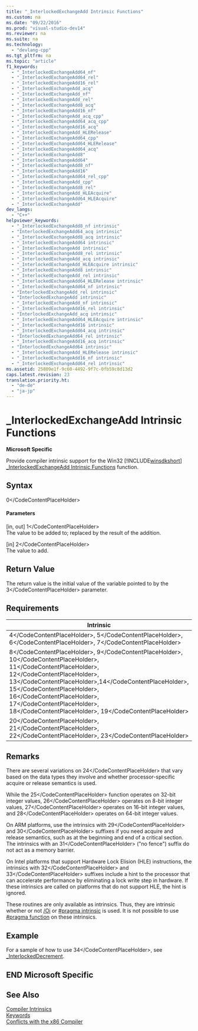 ```yaml
---
title: "_InterlockedExchangeAdd Intrinsic Functions"
ms.custom: na
ms.date: "09/22/2016"
ms.prod: "visual-studio-dev14"
ms.reviewer: na
ms.suite: na
ms.technology: 
  - "devlang-cpp"
ms.tgt_pltfrm: na
ms.topic: "article"
f1_keywords: 
  - "_InterlockedExchangeAdd64_nf"
  - "_InterlockedExchangeAdd64_rel"
  - "_InterlockedExchangeAdd16_rel"
  - "_InterlockedExchangeAdd_acq"
  - "_InterlockedExchangeAdd_nf"
  - "_InterlockedExchangeAdd_rel"
  - "_InterlockedExchangeAdd8_acq"
  - "_InterlockedExchangeAdd16_nf"
  - "_InterlockedExchangeAdd_acq_cpp"
  - "_InterlockedExchangeAdd64_acq_cpp"
  - "_InterlockedExchangeAdd16_acq"
  - "_InterlockedExchangeAdd_HLERelease"
  - "_InterlockedExchangeAdd64_cpp"
  - "_InterlockedExchangeAdd64_HLERelease"
  - "_InterlockedExchangeAdd64_acq"
  - "_InterlockedExchangeAdd8"
  - "_InterlockedExchangeAdd64"
  - "_InterlockedExchangeAdd8_nf"
  - "_InterlockedExchangeAdd16"
  - "_InterlockedExchangeAdd64_rel_cpp"
  - "_InterlockedExchangeAdd_cpp"
  - "_InterlockedExchangeAdd8_rel"
  - "_InterlockedExchangeAdd_HLEAcquire"
  - "_InterlockedExchangeAdd64_HLEAcquire"
  - "_InterlockedExchangeAdd"
dev_langs: 
  - "C++"
helpviewer_keywords: 
  - "_InterlockedExchangeAdd8_nf intrinsic"
  - "InterlockedExchangeAdd64_acq intrinsic"
  - "_InterlockedExchangeAdd8_acq intrinsic"
  - "_InterlockedExchangeAdd64 intrinsic"
  - "_InterlockedExchangeAdd intrinsic"
  - "_InterlockedExchangeAdd8_rel intrinsic"
  - "_InterlockedExchangeAdd_acq intrinsic"
  - "_InterlockedExchangeAdd_HLEAcquire intrinsic"
  - "_InterlockedExchangeAdd8 intrinsic"
  - "_InterlockedExchangeAdd_rel intrinsic"
  - "_InterlockedExchangeAdd64_HLERelease intrinsic"
  - "_InterlockedExchangeAdd64_nf intrinsic"
  - "InterlockedExchangeAdd_rel intrinsic"
  - "InterlockedExchangeAdd intrinsic"
  - "_InterlockedExchangeAdd_nf intrinsic"
  - "_InterlockedExchangeAdd16_rel intrinsic"
  - "InterlockedExchangeAdd_acq intrinsic"
  - "_InterlockedExchangeAdd64_HLEAcquire intrinsic"
  - "_InterlockedExchangeAdd16 intrinsic"
  - "_InterlockedExchangeAdd64_acq intrinsic"
  - "InterlockedExchangeAdd64_rel intrinsic"
  - "_InterlockedExchangeAdd16_acq intrinsic"
  - "InterlockedExchangeAdd64 intrinsic"
  - "_InterlockedExchangeAdd_HLERelease intrinsic"
  - "_InterlockedExchangeAdd16_nf intrinsic"
  - "_InterlockedExchangeAdd64_rel intrinsic"
ms.assetid: 25809e1f-9c60-4492-9f7c-0fb59c8d13d2
caps.latest.revision: 23
translation.priority.ht: 
  - "de-de"
  - "ja-jp"
---
```

# _InterlockedExchangeAdd Intrinsic Functions
**Microsoft Specific**  
  
 Provide compiler intrinsic support for the Win32 [!INCLUDE[winsdkshort](../vs140/includes/winsdkshort_md.md)] [_InterlockedExchangeAdd Intrinsic Functions](../vs140/_interlockedexchangeadd-intrinsic-functions.md) function.  
  
## Syntax  
  
<CodeContentPlaceHolder>0\</CodeContentPlaceHolder>  
#### Parameters  
 [in, out] <CodeContentPlaceHolder>1\</CodeContentPlaceHolder>  
 The value to be added to; replaced by the result of the addition.  
  
 [in] <CodeContentPlaceHolder>2\</CodeContentPlaceHolder>  
 The value to add.  
  
## Return Value  
 The return value is the initial value of the variable pointed to by the <CodeContentPlaceHolder>3\</CodeContentPlaceHolder> parameter.  
  
## Requirements  
  
|Intrinsic|Architecture|Header|  
|---------------|------------------|------------|  
|<CodeContentPlaceHolder>4\</CodeContentPlaceHolder>, <CodeContentPlaceHolder>5\</CodeContentPlaceHolder>, <CodeContentPlaceHolder>6\</CodeContentPlaceHolder>, <CodeContentPlaceHolder>7\</CodeContentPlaceHolder>|x86, ARM, [!INCLUDE[vcprx64](../vs140/includes/vcprx64_md.md)]|\<intrin.h>|  
|<CodeContentPlaceHolder>8\</CodeContentPlaceHolder>, <CodeContentPlaceHolder>9\</CodeContentPlaceHolder>, <CodeContentPlaceHolder>10\</CodeContentPlaceHolder>, <CodeContentPlaceHolder>11\</CodeContentPlaceHolder>, <CodeContentPlaceHolder>12\</CodeContentPlaceHolder>, <CodeContentPlaceHolder>13\</CodeContentPlaceHolder>,<CodeContentPlaceHolder>14\</CodeContentPlaceHolder>, <CodeContentPlaceHolder>15\</CodeContentPlaceHolder>, <CodeContentPlaceHolder>16\</CodeContentPlaceHolder>, <CodeContentPlaceHolder>17\</CodeContentPlaceHolder>, <CodeContentPlaceHolder>18\</CodeContentPlaceHolder>, <CodeContentPlaceHolder>19\</CodeContentPlaceHolder>|ARM|\<intrin.h>|  
|<CodeContentPlaceHolder>20\</CodeContentPlaceHolder>, <CodeContentPlaceHolder>21\</CodeContentPlaceHolder>, <CodeContentPlaceHolder>22\</CodeContentPlaceHolder>, <CodeContentPlaceHolder>23\</CodeContentPlaceHolder>|x86, [!INCLUDE[vcprx64](../vs140/includes/vcprx64_md.md)]|\<immintrin.h>|  
  
## Remarks  
 There are several variations on <CodeContentPlaceHolder>24\</CodeContentPlaceHolder> that vary based on the data types they involve and whether processor-specific acquire or release semantics is used.  
  
 While the <CodeContentPlaceHolder>25\</CodeContentPlaceHolder> function operates on 32-bit integer values, <CodeContentPlaceHolder>26\</CodeContentPlaceHolder> operates on 8-bit integer values, <CodeContentPlaceHolder>27\</CodeContentPlaceHolder> operates on 16-bit integer values, and <CodeContentPlaceHolder>28\</CodeContentPlaceHolder> operates on 64-bit integer values.  
  
 On ARM platforms, use the intrinsics with <CodeContentPlaceHolder>29\</CodeContentPlaceHolder> and <CodeContentPlaceHolder>30\</CodeContentPlaceHolder> suffixes if you need acquire and release semantics, such as at the beginning and end of a critical section. The intrinsics with an <CodeContentPlaceHolder>31\</CodeContentPlaceHolder> ("no fence") suffix do not act as a memory barrier.  
  
 On Intel platforms that support Hardware Lock Elision (HLE) instructions, the intrinsics with <CodeContentPlaceHolder>32\</CodeContentPlaceHolder> and <CodeContentPlaceHolder>33\</CodeContentPlaceHolder> suffixes include a hint to the processor that can accelerate performance by eliminating a lock write step in hardware. If these intrinsics are called on platforms that do not support HLE, the hint is ignored.  
  
 These routines are only available as intrinsics. Thus, they are intrinsic whether or not [/Oi](../vs140/-oi--generate-intrinsic-functions-.md) or [#pragma intrinsic](../vs140/intrinsic.md) is used. It is not possible to use [#pragma function](../vs140/function--c-c---.md) on these intrinsics.  
  
## Example  
 For a sample of how to use <CodeContentPlaceHolder>34\</CodeContentPlaceHolder>, see [_InterlockedDecrement](../vs140/_interlockeddecrement-intrinsic-functions.md).  
  
## END Microsoft Specific  
  
## See Also  
 [Compiler Intrinsics](../vs140/compiler-intrinsics.md)   
 [Keywords](../vs140/keywords--c---.md)   
 [Conflicts with the x86 Compiler](../vs140/conflicts-with-the-x86-compiler.md)